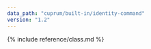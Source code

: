 ```yaml
---
data_path: "cuprum/built-in/identity-command"
version: "1.2"
---
```


{% include reference/class.md %}
